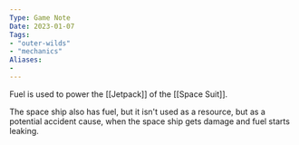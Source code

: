 ```yaml
---
Type: Game Note
Date: 2023-01-07
Tags:
- "outer-wilds"
- "mechanics"
Aliases:
- 
---
```

Fuel is used to power the [[Jetpack]] of the [[Space Suit]].

The space ship also has fuel, but it isn't used as a resource, but as a potential accident cause, when the space ship gets damage and fuel starts leaking.